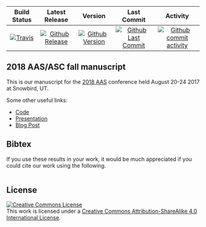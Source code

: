 | Build Status                             | Latest Release                                      | Version                                            | Last Commit                                                    | Activity                                    |
| :--------------------------------------: | :--------------------------:                        | :----:                                             | :------:                                                       | :------:                                    |
| [![Travis][travis_shield]][travis]       | [![Github Release][release_shield]][github_release] | [![Github Version][version_shield]][github_version] | [![Github Last Commit][last_commit_shield]][github_last_commit] | [![Github commit activity][activity_shield]][github_activity] |


[travis_shield]: https://travis-ci.org/skulumani/2018_aas_manuscript.svg?branch=master
[release_shield]: https://img.shields.io/github/release/skulumani/2018_aas_abstract.svg
[version_shield]: https://badge.fury.io/gh/skulumani%2F2018_aas_abstract.svg
[last_commit_shield]: https://img.shields.io/github/last-commit/skulumani/2018_aas_abstract.svg
[activity_shield]: https://img.shields.io/github/commit-activity/y/skulumani/2018_aas_abstract.svg

[travis]: https://travis-ci.org/skulumani/2018_aas_abstract
[github_release]: https://github.com/skulumani/2018_aas_abstract/releases/latest
[github_version]: https://badge.fury.io/gh/skulumani%2F2018_aas_abstract
[github_last_commit]: https://github.com/skulumani/2018_aas_abstract/commits/master
[github_activity]: https://github.com/skulumani/2018_aas_abstract/graphs/commit-activity

## 2018 AAS/ASC fall manuscript

This is our manuscript for the [2018 AAS]() conference held August 20-24 2017 at Snowbird, UT.

Some other useful links:

* [Code](https://www.github.com/fdcl-gwu/asteroid_dumbbell)
* [Presentation]()
* [Blog Post]()

## Bibtex

If you use these results in your work, it would be much appreciated if you could cite our work using the following.

~~~
~~~

## License

<a rel="license" href="http://creativecommons.org/licenses/by-sa/4.0/"><img alt="Creative Commons License" style="border-width:0" src="https://i.creativecommons.org/l/by-sa/4.0/88x31.png" /></a><br />This work is licensed under a <a rel="license" href="http://creativecommons.org/licenses/by-sa/4.0/">Creative Commons Attribution-ShareAlike 4.0 International License</a>.
